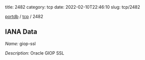 title: 2482
category: tcp
date: 2022-02-10T22:46:10
slug: tcp/2482

[portdb](/) / [tcp](/category/tcp.html) / 2482


## IANA Data

_Name:_ giop-ssl

_Description:_ Oracle GIOP SSL

